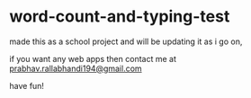 # word-count-and-typing-test

made this as a school project and will be updating it as i go on, 

if you want any web apps then contact me at prabhav.rallabhandi194@gmail.com

have fun!
